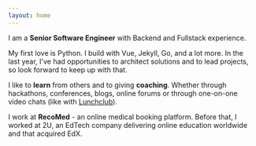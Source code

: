 ```yaml
---
layout: home
---
```


I am a **Senior Software Engineer** with Backend and Fullstack experience.

My first love is Python. I build with Vue, Jekyll, Go, and a lot more. In the last year, I've had opportunities to architect solutions and to lead projects, so look forward to keep up with that.

I like to **learn** from others and to giving **coaching**. Whether through hackathons, conferences, blogs, online forums or through one-on-one video chats (like with [Lunchclub][]).

I work at **RecoMed** - an online medical booking platform. Before that, I worked at 2U, an EdTech company delivering online education worldwide and that acquired EdX.

[Lunchclub]: https://lunchclub.com/?invite_code=michaelc132
